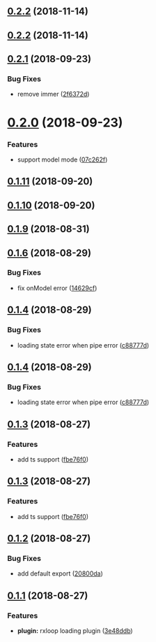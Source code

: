 ## [0.2.2](https://github.com/TalkingData/rxloop-loading/compare/v0.2.1...v0.2.2) (2018-11-14)



<a name="0.2.2"></a>
## [0.2.2](https://github.com/TalkingData/rxloop-loading/compare/v0.2.1...v0.2.2) (2018-11-14)



<a name="0.2.1"></a>
## [0.2.1](https://github.com/TalkingData/rxloop-loading/compare/v0.2.0...v0.2.1) (2018-09-23)


### Bug Fixes

* remove immer ([2f6372d](https://github.com/TalkingData/rxloop-loading/commit/2f6372d))



<a name="0.2.0"></a>
# [0.2.0](https://github.com/TalkingData/rxloop-loading/compare/v0.1.11...v0.2.0) (2018-09-23)


### Features

* support model mode ([07c262f](https://github.com/TalkingData/rxloop-loading/commit/07c262f))



<a name="0.1.11"></a>
## [0.1.11](https://github.com/TalkingData/rxloop-loading/compare/v0.1.10...v0.1.11) (2018-09-20)



<a name="0.1.10"></a>
## [0.1.10](https://github.com/TalkingData/rxloop-loading/compare/v0.1.9...v0.1.10) (2018-09-20)



<a name="0.1.9"></a>
## [0.1.9](https://github.com/TalkingData/rxloop-loading/compare/v0.1.8...v0.1.9) (2018-08-31)



<a name="0.1.6"></a>
## [0.1.6](https://github.com/TalkingData/rxloop-loading/compare/v0.1.5...v0.1.6) (2018-08-29)


### Bug Fixes

* fix onModel error ([14629cf](https://github.com/TalkingData/rxloop-loading/commit/14629cf))


<a name="0.1.4"></a>
## [0.1.4](https://github.com/TalkingData/rxloop-loading/compare/v0.1.3...v0.1.4) (2018-08-29)


### Bug Fixes

* loading state error when pipe error ([c88777d](https://github.com/TalkingData/rxloop-loading/commit/c88777d))



<a name="0.1.4"></a>
## [0.1.4](https://github.com/TalkingData/rxloop-loading/compare/v0.1.3...v0.1.4) (2018-08-29)


### Bug Fixes

* loading state error when pipe error ([c88777d](https://github.com/TalkingData/rxloop-loading/commit/c88777d))



<a name="0.1.3"></a>
## [0.1.3](https://github.com/TalkingData/rxloop-loading/compare/v0.1.2...v0.1.3) (2018-08-27)


### Features

* add ts support ([fbe76f0](https://github.com/TalkingData/rxloop-loading/commit/fbe76f0))



<a name="0.1.3"></a>
## [0.1.3](https://github.com/TalkingData/rxloop-loading/compare/v0.1.2...v0.1.3) (2018-08-27)


### Features

* add ts support ([fbe76f0](https://github.com/TalkingData/rxloop-loading/commit/fbe76f0))



<a name="0.1.2"></a>
## [0.1.2](https://github.com/TalkingData/rxloop-loading/compare/v0.1.1...v0.1.2) (2018-08-27)


### Bug Fixes

* add default export ([20800da](https://github.com/TalkingData/rxloop-loading/commit/20800da))



<a name="0.1.1"></a>
## [0.1.1](https://github.com/TalkingData/rxloop-loading/compare/v0.1.0...v0.1.1) (2018-08-27)

### Features

* **plugin:** rxloop loading plugin ([3e48ddb](https://github.com/TalkingData/rxloop-loading/commit/3e48ddb))
